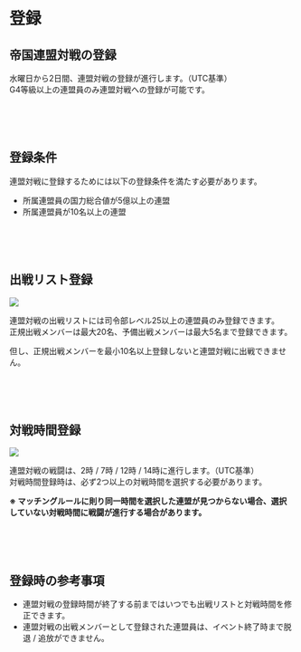 # 登録

## 帝国連盟対戦の登録

水曜日から2日間、連盟対戦の登録が進行します。（UTC基準）<br>
G4等級以上の連盟員のみ連盟対戦への登録が可能です。

<br>
<br>
<br>


## 登録条件

連盟対戦に登録するためには以下の登録条件を満たす必要があります。

- 所属連盟員の国力総合値が5億以上の連盟 <br>
- 所属連盟員が10名以上の連盟

<br>
<br>
<br>


## 出戦リスト登録

![](http://d3bbxo4nelobc3.cloudfront.net/html/img/help/1801_01.jpg)

連盟対戦の出戦リストには司令部レベル25以上の連盟員のみ登録できます。<br>
正規出戦メンバーは最大20名、予備出戦メンバーは最大5名まで登録できます。<br>

但し、正規出戦メンバーを最小10名以上登録しないと連盟対戦に出戦できません。

<br>
<br>
<br>


## 対戦時間登録
 
![](http://d3bbxo4nelobc3.cloudfront.net/html/img/help/1801_02.jpg)

連盟対戦の戦闘は、2時 / 7時 / 12時 / 14時に進行します。（UTC基準）<br>
対戦時間登録時は、必ず2つ以上の対戦時間を選択する必要があります。

**※ マッチングルールに則り同一時間を選択した連盟が見つからない場合、選択していない対戦時間に戦闘が進行する場合があります。**

<br>
<br>
<br>


## 登録時の参考事項

- 連盟対戦の登録時間が終了する前まではいつでも出戦リストと対戦時間を修正できます。<br>
- 連盟対戦の出戦メンバーとして登録された連盟員は、イベント終了時まで脱退 / 追放ができません。

<br>
<br>
<br>
